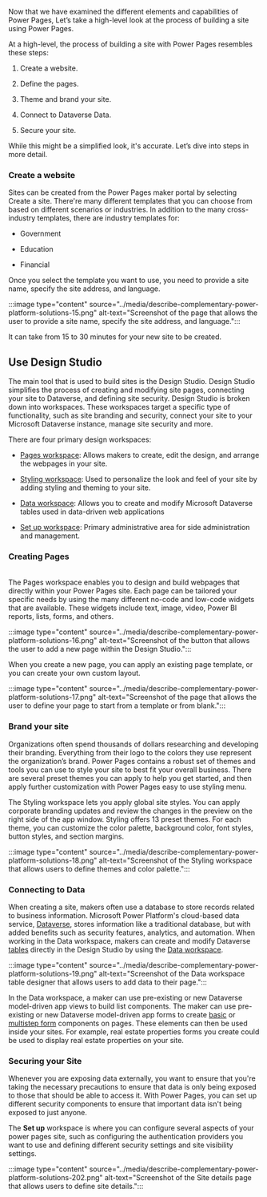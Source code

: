 
Now that we have examined the different elements and capabilities of Power Pages, Let’s take a high-level look at the process of building a site using Power Pages. 

At a high-level, the process of building a site with Power Pages resembles these steps:

1. Create a website.

2. Define the pages.

3. Theme and brand your site. 

4. Connect to Dataverse Data.

5. Secure your site. 

While this might be a simplified look, it's accurate. Let’s dive into steps in more detail. 

### Create a website

Sites can be created from the Power Pages maker portal by selecting Create a site. There're many different templates that you can choose from based on different scenarios or industries. In addition to the many cross-industry templates, there are industry templates for:

- Government

- Education

- Financial

Once you select the template you want to use, you need to provide a site name, specify the site address, and language. 

:::image type="content" source="../media/describe-complementary-power-platform-solutions-15.png" alt-text="Screenshot of the page that allows the user to provide a site name, specify the site address, and language.":::

It can take from 15 to 30 minutes for your new site to be created.  

## Use Design Studio

The main tool that is used to build sites is the Design Studio.  Design Studio simplifies the process of creating and modifying site pages, connecting your site to Dataverse, and defining site security.  Design Studio is broken down into workspaces. These workspaces target a specific type of functionality, such as site branding and security, connect your site to your Microsoft Dataverse instance, manage site security and more.  

There are four primary design workspaces:

- [Pages workspace](/power-pages/getting-started/first-page): Allows makers to create, edit the design, and arrange the webpages in your site. 

- [Styling workspace](/power-pages/getting-started/style-site): Used to personalize the look and feel of your site by adding styling and theming to your site.

- [Data workspace](/power-pages/getting-started/use-data-workspace): Allows you to create and modify Microsoft Dataverse tables used in data-driven web applications

- [Set up workspace](/power-pages/configure/setup-workspace): Primary administrative area for side administration and management. 

### **Creating Pages**  
‎  
‎The Pages workspace enables you to design and build webpages that directly within your Power Pages site. Each page can be tailored your specific needs by using the many different no-code and low-code widgets that are available. These widgets include text, image, video, Power BI reports, lists, forms, and others.

:::image type="content" source="../media/describe-complementary-power-platform-solutions-16.png" alt-text="Screenshot of the button that allows the user to add a new page within the Design Studio.":::

When you create a new page, you can apply an existing page template, or you can create your own custom layout.  

:::image type="content" source="../media/describe-complementary-power-platform-solutions-17.png" alt-text="Screenshot of the page that allows the user to define your page to start from a template or from blank.":::

 

### **Brand your site**

Organizations often spend thousands of dollars researching and developing their branding. Everything from their logo to the colors they use represent the organization’s brand. Power Pages contains a robust set of themes and tools you can use to style your site to best fit your overall business. There are several preset themes you can apply to help you get started, and then apply further customization with Power Pages easy to use styling menu.

The Styling workspace lets you apply global site styles. You can apply corporate branding updates and review the changes in the preview on the right side of the app window. Styling offers 13 preset themes. For each theme, you can customize the color palette, background color, font styles, button styles, and section margins.

:::image type="content" source="../media/describe-complementary-power-platform-solutions-18.png" alt-text="Screenshot of the Styling workspace that allows users to define themes and color palette.":::


### **Connecting to Data**

When creating a site, makers often use a database to store records related to business information. Microsoft Power Platform's cloud-based data service, [Dataverse](/power-apps/maker/data-platform/data-platform-intro), stores information like a traditional database, but with added benefits such as security features, analytics, and automation. When working in the Data workspace, makers can create and modify Dataverse [tables](/power-apps/maker/data-platform/entity-overview) directly in the Design Studio by using the [Data workspace](/power-pages/getting-started/use-data-workspace).

:::image type="content" source="../media/describe-complementary-power-platform-solutions-19.png" alt-text="Screenshot of the Data workspace table designer that allows users to add data to their page.":::

In the Data workspace, a maker can use pre-existing or new Dataverse model-driven app views to build list components. The maker can use pre-existing or new Dataverse model-driven app forms to create [basic](/power-pages/getting-started/add-form) or [multistep form](/power-pages/getting-started/multistep-forms) components on pages. These elements can then be used inside your sites. For example, real estate properties forms you create could be used to display real estate properties on your site. 

 

### **Securing your Site**

Whenever you are exposing data externally, you want to ensure that you're taking the necessary precautions to ensure that data is only being exposed to those that should be able to access it. With Power Pages, you can set up different security components to ensure that important data isn't being exposed to just anyone. 

The **Set up** workspace is where you can configure several aspects of your power pages site, such as configuring the authentication providers you want to use and defining different security settings and site visibility settings. 

:::image type="content" source="../media/describe-complementary-power-platform-solutions-202.png" alt-text="Screenshot of the Site details page that allows users to define site details.":::

